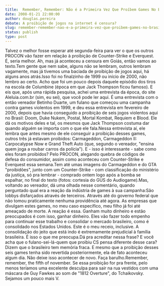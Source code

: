 ```yaml
---
title:  Remember, Remember: Não é a Primeira Vez Que Proíbem Games No Brasil
date: 2008-01-21 22:00:00
author: douglas.pereira
debate: A proibição de jogos na internet é censura?
slug: remember-remember-nao-e-a-primeira-vez-que-proibem-games-no-brasil
status: publish 
type: post
---
```


Talvez o melhor fosse esperar até segunda-feira para ver o que os outros PROCON vão fazer em relação à proibição de Counter-Strike e Everquest. É, seria melhor. Ah, mas já aconteceu a censura em Goiás, então vamos ao texto.Tem gente que nem sabe, alguns não se lembram, outros lembram vagamente, mas já tivemos uma baciada de proibição de jogos aqui, há alguns anos atrás.Isso foi no finalzinho de 1999 ou início de 2000, não lembro ao certo. Acho que foi um pouco depois daquele episódio dos tiros na escola de Columbine (época em que Jack Thompson ficou famoso). E eis que, após uma rápida pesquisa, achei uma entrevista da época, do site Aleluia.com.br (sim, eu sei), que você pode ler aqui. É uma entrevista com o então vereador Betinho Duarte, um fulano que começou uma campanha contra games violentos em 1999, e deu essa entrevista em fevereiro de 2000, depois que havia conseguido a proibição de seis jogos violentos aqui no Brasil: Doom, Duke Nukem, Postal, Mortal Kombat, Requiem e Blood. Ele dá os motivos deles e tal, os mesmos que Jack Thompson costuma dar quando alguém se importa com o que ele fala.Nessa entrevista aí, ele lembra que antes mesmo de ele conseguir a proibição desses games, outros três já estavam proibidos: Carmageddon, Carmageddon II: Carpocalypse Now e Grand Theft Auto (que, segundo o vereador, "ensina quem joga a roubar carros da polícia"). E - isso é interessante - sabe como eles foram proibídos? Pelo PROCON, alegando quebra de códigos de defesa do consumidor, assim como aconteceu com Counter-Strike e Everquest essa semana.Tem até umas imagens do Carmageddon e do GTA "proibidões", junto com um Counter-Strike - com classificação do ministério da justiça, só pra lembrar - comprado ontem logo após a bomba se espalhar, no final do texto (fotos: cortesia do GUS do Audiogame).Mas, voltando ao vereador, dá uma olhada nesse comentário, quando perguntado qual era a reação da indústria de games à sua campanha:São lobbys disfarçados através de terceiros. Através até do governo federal que não tomou praticamente nenhuma providência até agora. As empresas que divulgam estes games, no meu caso específico, meu filho já foi até ameaçado de morte. A reação é essa. Ganham muito dinheiro e estão preocupados é com isso, ganhar dinheiro. Eles vão fazer todo empenho para continuar esse trabalho e consolidar o mercado brasileiro, como é consolidado nos Estados Unidos. Este é o meu receio, inclusive. A consolidação do jeito que está indo é extremamente prejudicial à família brasileira. É isso o que me preocupa.Dá pra acreditar nessa frase? E você acha que o fulano-sei-lá-quem que proibiu CS pensa diferente desse cara?Dizem que o brasileiro tem memória fraca. E mesmo que a proibição desses seis games tenha sido revertida posteriormente, ela de fato aconteceu algum dia. Não deixe isso acontecer de novo. Faça barulho.Remember, remember, the fifth of november. Se essa proibição for pra frente, pelo menos teríamos uma excelente desculpa para sair na rua vestidos com uma máscara de Guy Fawkes ao som de "1812 Overture", do Tchaikovsky. Sejamos um pouco mais V.
